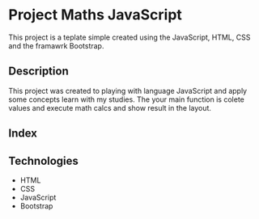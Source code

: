 # Project Maths JavaScript

This project is a teplate simple created using the JavaScript, HTML, CSS and the framawrk Bootstrap.

## Description

This project was created to playing with language JavaScript and apply some concepts learn with my studies.
The your main function is colete values and execute math calcs and show result in the layout.

## Index

## Technologies

- HTML
- CSS
- JavaScript
- Bootstrap


